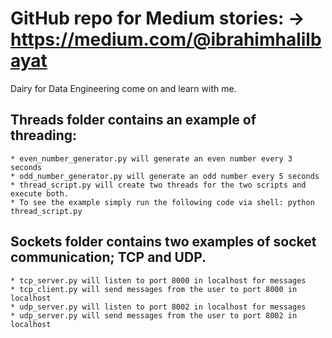 
# GitHub repo for Medium stories: -> https://medium.com/@ibrahimhalilbayat
Dairy for Data Engineering come on and learn with me. 


## Threads folder contains an example of threading: 
    * even_number_generator.py will generate an even number every 3 seconds 
    * odd_number_generator.py will generate an odd number every 5 seconds
    * thread_script.py will create two threads for the two scripts and execute both. 
    * To see the example simply run the following code via shell: python thread_script.py

## Sockets folder contains two examples of socket communication; TCP and UDP.
    * tcp_server.py will listen to port 8000 in localhost for messages
    * tcp_client.py will send messages from the user to port 8000 in localhost
    * udp_server.py will listen to port 8002 in localhost for messages
    * udp_server.py will send messages from the user to port 8002 in localhost


